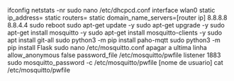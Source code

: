 ifconfig
netstats -nr
sudo nano /etc/dhcpcd.conf
	interface wlan0
	static ip_address=
	static routers=
	static domain_name_servers=[router ip] 8.8.8.8 8.8.4.4
sudo reboot
sudo apt-get update -y
sudo apt-get upgrade -y
sudo apt-get install mosquitto -y
sudo apt-get install mosquitto-clients -y
sudo apt install git-all
sudo python3 -m pip install paho-mqtt
sudo python3 -m pip install Flask
sudo nano /etc/mosquitto.conf
	apagar a ultima linha
	allow_anonymous false
	password_file /etc/mosquitto/pwfile
	listener 1883
sudo mosquitto_password -c /etc/mosquitto/pwfile [nome de usuario]
cat /etc/mosquitto/pwfile



